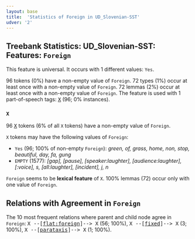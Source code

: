 ```yaml
---
layout: base
title:  'Statistics of Foreign in UD_Slovenian-SST'
udver: '2'
---
```


## Treebank Statistics: UD_Slovenian-SST: Features: `Foreign`

This feature is universal.
It occurs with 1 different values: `Yes`.

96 tokens (0%) have a non-empty value of `Foreign`.
72 types (1%) occur at least once with a non-empty value of `Foreign`.
72 lemmas (2%) occur at least once with a non-empty value of `Foreign`.
The feature is used with 1 part-of-speech tags: <tt><a href="sl_sst-pos-X.html">X</a></tt> (96; 0% instances).

### `X`

96 <tt><a href="sl_sst-pos-X.html">X</a></tt> tokens (6% of all `X` tokens) have a non-empty value of `Foreign`.

`X` tokens may have the following values of `Foreign`:

* `Yes` (96; 100% of non-empty `Foreign`): <em>green, of, grass, home, non, stop, beautiful, day, fa, gung</em>
* `EMPTY` (1577): <em>[gap], [pause], [speaker:laughter], [audience:laughter], [:voice], s, [all:laughter], [incident], j, n</em>

`Foreign` seems to be **lexical feature** of `X`. 100% lemmas (72) occur only with one value of `Foreign`.

## Relations with Agreement in `Foreign`

The 10 most frequent relations where parent and child node agree in `Foreign`:
<tt>X --[<tt><a href="sl_sst-dep-flat-foreign.html">flat:foreign</a></tt>]--> X</tt> (56; 100%),
<tt>X --[<tt><a href="sl_sst-dep-fixed.html">fixed</a></tt>]--> X</tt> (3; 100%),
<tt>X --[<tt><a href="sl_sst-dep-parataxis.html">parataxis</a></tt>]--> X</tt> (1; 100%).

